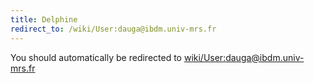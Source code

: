 ```yaml
---
title: Delphine
redirect_to: /wiki/User:dauga@ibdm.univ-mrs.fr
---
```


You should automatically be redirected to [wiki/User:dauga@ibdm.univ-mrs.fr](User:dauga@ibdm.univ-mrs.fr)
